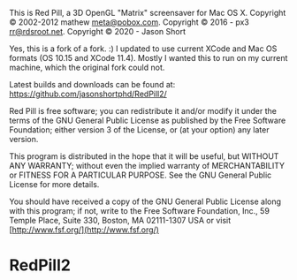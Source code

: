 This is Red Pill, a 3D OpenGL "Matrix" screensaver for Mac OS X.
Copyright © 2002-2012 mathew <meta@pobox.com>.
Copyright © 2016 - px3 <rr@rdsroot.net>.
Copyright © 2020 - Jason Short 

Yes, this is a fork of a fork.  :)
I updated to use current XCode and Mac OS formats (OS 10.15 and XCode 11.4).  Mostly I wanted this to run on my current machine, which the original fork could not.

Latest builds and downloads can be found at: https://github.com/jasonshortphd/RedPill2/



Red Pill is free software; you can redistribute it and/or modify
it under the terms of the GNU General Public License as published by
the Free Software Foundation; either version 3 of the License, or
(at your option) any later version.

This program is distributed in the hope that it will be useful,
but WITHOUT ANY WARRANTY; without even the implied warranty of
MERCHANTABILITY or FITNESS FOR A PARTICULAR PURPOSE.  See the
GNU General Public License for more details.

You should have received a copy of the GNU General Public License
along with this program; if not, write to the Free Software
Foundation, Inc., 59 Temple Place, Suite 330, Boston, MA  02111-1307  USA
or visit [http://www.fsf.org/](http://www.fsf.org/)


# RedPill2
